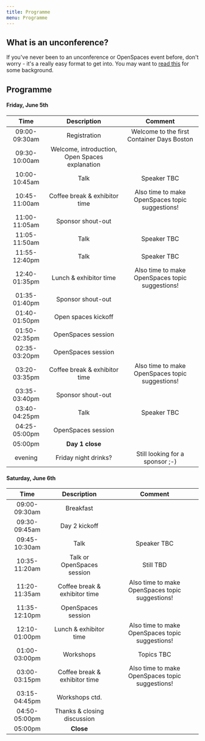 ```yaml
---
title: Programme
menu: Programme
---
```


## What is an unconference?

If you've never been to an unconference or OpenSpaces event before, don't worry - it's a really easy format to get into. You may want to [read this](http://en.wikipedia.org/wiki/Unconference) for some background.

## Programme

#### Friday, June 5th

| Time    | Description          | Comment |
|:-----------:|:-------------:|:-----------:|
| 09:00-09:30am | Registration | Welcome to the first Container Days Boston |
| 09:30-10:00am | Welcome, introduction, Open Spaces explanation | |
| 10:00-10:45am | Talk | Speaker TBC |
| 10:45-11:00am | Coffee break & exhibitor time | Also time to make OpenSpaces topic suggestions! |
| 11:00-11:05am | Sponsor shout-out | |
| 11:05-11:50am | Talk | Speaker TBC |
| 11:55-12:40pm | Talk | Speaker TBC |
| 12:40-01:35pm | Lunch & exhibitor time | Also time to make OpenSpaces topic suggestions! |
| 01:35-01:40pm | Sponsor shout-out | |
| 01:40-01:50pm | Open spaces kickoff | |
| 01:50-02:35pm | OpenSpaces session | |
| 02:35-03:20pm | OpenSpaces session | |
| 03:20-03:35pm | Coffee break & exhibitor time | Also time to make OpenSpaces topic suggestions! |
| 03:35-03:40pm | Sponsor shout-out | |
| 03:40-04:25pm | Talk | Speaker TBC |
| 04:25-05:00pm | OpenSpaces session | |
| 05:00pm | **Day 1 close** | |
| evening | Friday night drinks? | Still looking for a sponsor ;-) |

#### Saturday, June 6th

| Time    | Description          | Comment |
|:-----------:|:-------------:|:-----------:|
| 09:00-09:30am | Breakfast | |
| 09:30-09:45am | Day 2 kickoff | |
| 09:45-10:30am | Talk | Speaker TBC |
| 10:35-11:20am | Talk or OpenSpaces session | Still TBD |
| 11:20-11:35am | Coffee break & exhibitor time | Also time to make OpenSpaces topic suggestions! |
| 11:35-12:10pm | OpenSpaces session | |
| 12:10-01:00pm | Lunch & exhibitor time | Also time to make OpenSpaces topic suggestions! |
| 01:00-03:00pm | Workshops | Topics TBC |
| 03:00-03:15pm | Coffee break & exhibitor time | Also time to make OpenSpaces topic suggestions! |
| 03:15-04:45pm | Workshops ctd. | |
| 04:50-05:00pm | Thanks & closing discussion | |
| 05:00pm | **Close** | |
